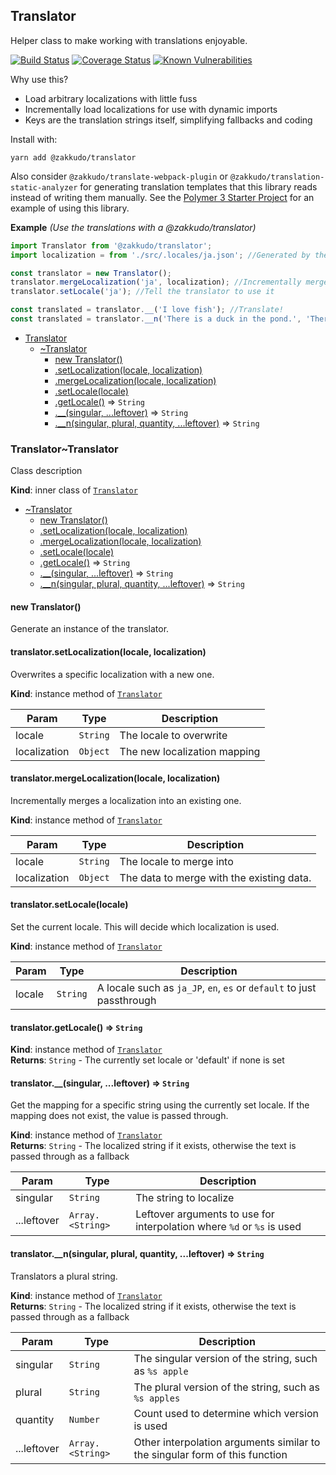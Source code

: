<a name="module_Translator"></a>

## Translator
Helper class to make working with translations enjoyable.

<p>
<a href="https://travis-ci.org/zakkudo/translator">
    <img src="https://travis-ci.org/zakkudo/translator.svg?branch=master"
         alt="Build Status" /></a>
<a href="https://coveralls.io/github/zakkudo/translator?branch=master">
    <img src="https://coveralls.io/repos/github/zakkudo/translator/badge.svg?branch=master"
         alt="Coverage Status" /></a>
<a href="https://snyk.io/test/github/zakkudo/translator">
    <img src="https://snyk.io/test/github/zakkudo/translator/badge.svg"
         alt="Known Vulnerabilities"
         data-canonical-src="https://snyk.io/test/github/zakkudo/translator"
         style="max-width:100%;" /></a>
</p>

Why use this?

- Load arbitrary localizations with little fuss
- Incrementally load localizations for use with dynamic imports
- Keys are the translation strings itself, simplifying fallbacks and coding

Install with:

```console
yarn add @zakkudo/translator
```

Also consider `@zakkudo/translate-webpack-plugin` or
`@zakkudo/translation-static-analyzer` for generating translation
templates that this library reads instead of writing them manually.
See the
[Polymer 3 Starter Project](https://github.com/zakkudo/polymer-3-starter-project)
for an example of using this library.

**Example** *(Use the translations with a @zakkudo/translator)*  
```js
import Translator from '@zakkudo/translator';
import localization = from './src/.locales/ja.json'; //Generated by the analyzer

const translator = new Translator();
translator.mergeLocalization('ja', localization); //Incrementally merge the localization
translator.setLocale('ja'); //Tell the translator to use it

const translated = translator.__('I love fish'); //Translate!
const translated = translator.__n('There is a duck in the pond.', 'There are %d ducks in the pond', 3); //Translate!
```

* [Translator](#module_Translator)
    * [~Translator](#module_Translator..Translator)
        * [new Translator()](#new_module_Translator..Translator_new)
        * [.setLocalization(locale, localization)](#module_Translator..Translator+setLocalization)
        * [.mergeLocalization(locale, localization)](#module_Translator..Translator+mergeLocalization)
        * [.setLocale(locale)](#module_Translator..Translator+setLocale)
        * [.getLocale()](#module_Translator..Translator+getLocale) ⇒ <code>String</code>
        * [.__(singular, ...leftover)](#module_Translator..Translator+__) ⇒ <code>String</code>
        * [.__n(singular, plural, quantity, ...leftover)](#module_Translator..Translator+__n) ⇒ <code>String</code>

<a name="module_Translator..Translator"></a>

### Translator~Translator
Class description

**Kind**: inner class of [<code>Translator</code>](#module_Translator)  

* [~Translator](#module_Translator..Translator)
    * [new Translator()](#new_module_Translator..Translator_new)
    * [.setLocalization(locale, localization)](#module_Translator..Translator+setLocalization)
    * [.mergeLocalization(locale, localization)](#module_Translator..Translator+mergeLocalization)
    * [.setLocale(locale)](#module_Translator..Translator+setLocale)
    * [.getLocale()](#module_Translator..Translator+getLocale) ⇒ <code>String</code>
    * [.__(singular, ...leftover)](#module_Translator..Translator+__) ⇒ <code>String</code>
    * [.__n(singular, plural, quantity, ...leftover)](#module_Translator..Translator+__n) ⇒ <code>String</code>

<a name="new_module_Translator..Translator_new"></a>

#### new Translator()
Generate an instance of the translator.

<a name="module_Translator..Translator+setLocalization"></a>

#### translator.setLocalization(locale, localization)
Overwrites a specific localization with a new one.

**Kind**: instance method of [<code>Translator</code>](#module_Translator..Translator)  

| Param | Type | Description |
| --- | --- | --- |
| locale | <code>String</code> | The locale to overwrite |
| localization | <code>Object</code> | The new localization mapping |

<a name="module_Translator..Translator+mergeLocalization"></a>

#### translator.mergeLocalization(locale, localization)
Incrementally merges a localization into an existing one.

**Kind**: instance method of [<code>Translator</code>](#module_Translator..Translator)  

| Param | Type | Description |
| --- | --- | --- |
| locale | <code>String</code> | The locale to merge into |
| localization | <code>Object</code> | The data to merge with the existing data. |

<a name="module_Translator..Translator+setLocale"></a>

#### translator.setLocale(locale)
Set the current locale. This will decide which localization is used.

**Kind**: instance method of [<code>Translator</code>](#module_Translator..Translator)  

| Param | Type | Description |
| --- | --- | --- |
| locale | <code>String</code> | A locale such as `ja_JP`, `en`, `es` or `default` to just passthrough |

<a name="module_Translator..Translator+getLocale"></a>

#### translator.getLocale() ⇒ <code>String</code>
**Kind**: instance method of [<code>Translator</code>](#module_Translator..Translator)  
**Returns**: <code>String</code> - The currently set locale or 'default' if none is set  
<a name="module_Translator..Translator+__"></a>

#### translator.__(singular, ...leftover) ⇒ <code>String</code>
Get the mapping for a specific string using the currently set locale.  If the mapping does
not exist, the value is passed through.

**Kind**: instance method of [<code>Translator</code>](#module_Translator..Translator)  
**Returns**: <code>String</code> - The localized string if it exists, otherwise the text is passed through as a fallback  

| Param | Type | Description |
| --- | --- | --- |
| singular | <code>String</code> | The string to localize |
| ...leftover | <code>Array.&lt;String&gt;</code> | Leftover arguments to use for interpolation where `%d` or `%s` is used |

<a name="module_Translator..Translator+__n"></a>

#### translator.__n(singular, plural, quantity, ...leftover) ⇒ <code>String</code>
Translators a plural string.

**Kind**: instance method of [<code>Translator</code>](#module_Translator..Translator)  
**Returns**: <code>String</code> - The localized string if it exists, otherwise the text is passed through as a fallback  

| Param | Type | Description |
| --- | --- | --- |
| singular | <code>String</code> | The singular version of the string, such as `%s apple` |
| plural | <code>String</code> | The plural version of the string, such as `%s apples` |
| quantity | <code>Number</code> | Count used to determine which version is used |
| ...leftover | <code>Array.&lt;String&gt;</code> | Other interpolation arguments similar to the singular form of this function |

